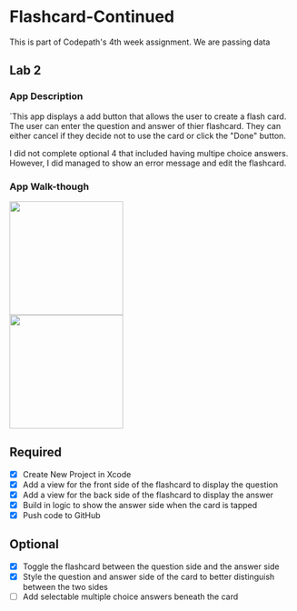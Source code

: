 # Flashcard-Continued
This is part of Codepath's 4th week assignment. We are passing data

## Lab 2

### App Description
`This app displays a add button that allows the user to create a flash card. The user can enter the question and answer of 
thier flashcard. They can either cancel if they decide not to use the card or click the "Done" button. 

I did not complete optional 4 that included having multipe choice answers. However, I did managed to show an error message and edit the flashcard. 

### App Walk-though

<img src="http://g.recordit.co/P2kedO0SS7.gif" width=200><br>
<img src="http://g.recordit.co/KnRdZ8HypU.gif" width=200><br>

## Required
- [x] Create New Project in Xcode
- [x] Add a view for the front side of the flashcard to display the question
- [x] Add a view for the back side of the flashcard to display the answer
- [x] Build in logic to show the answer side when the card is tapped
- [x] Push code to GitHub
## Optional
- [x] Toggle the flashcard between the question side and the answer side
- [x] Style the question and answer side of the card to better distinguish between the two sides
- [ ] Add selectable multiple choice answers beneath the card
